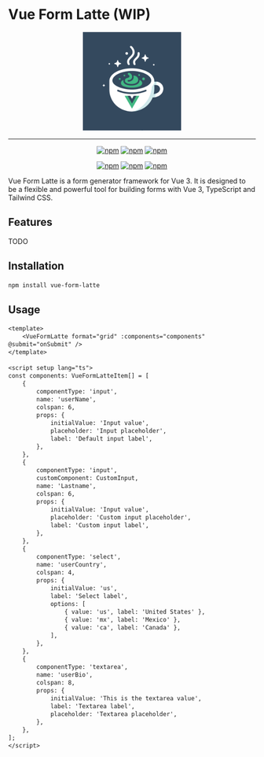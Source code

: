 # Vue Form Latte (WIP)

<div id="header" align="center">
<img src='public/logo-v2.png' width='200' />

<hr />

[![npm](https://img.shields.io/npm/v/vue-form-latte)](https://www.npmjs.com/package/vue-form-latte)
[![npm](https://img.shields.io/npm/dt/vue-form-latte)](https://www.npmjs.com/package/vue-form-latte)
[![npm](https://img.shields.io/npm/l/vue-form-latte)](https://www.npmjs.com/package/vue-form-latte)

[![npm](https://img.shields.io/badge/Tailwind_CSS-38B2AC?style=for-the-badge&logo=tailwind-css&logoColor=white)](https://www.npmjs.com/package/vue-form-latte)
[![npm](https://img.shields.io/badge/Vue.js-35495E?style=for-the-badge&logo=vue.js&logoColor=4FC08D)](https://www.npmjs.com/package/vue-form-latte)
[![npm](https://img.shields.io/badge/TypeScript-007ACC?style=for-the-badge&logo=typescript&logoColor=white)](https://www.npmjs.com/package/vue-form-latte)

</div>

Vue Form Latte is a form generator framework for Vue 3. It is designed to be a flexible and powerful tool for building forms with Vue 3, TypeScript and Tailwind CSS.

## Features

TODO

## Installation

```bash
npm install vue-form-latte
```

## Usage

```vue
<template>
	<VueFormLatte format="grid" :components="components" @submit="onSubmit" />
</template>

<script setup lang="ts">
const components: VueFormLatteItem[] = [
	{
		componentType: 'input',
		name: 'userName',
		colspan: 6,
		props: {
			initialValue: 'Input value',
			placeholder: 'Input placeholder',
			label: 'Default input label',
		},
	},
	{
		componentType: 'input',
		customComponent: CustomInput,
		name: 'Lastname',
		colspan: 6,
		props: {
			initialValue: 'Input value',
			placeholder: 'Custom input placeholder',
			label: 'Custom input label',
		},
	},
	{
		componentType: 'select',
		name: 'userCountry',
		colspan: 4,
		props: {
			initialValue: 'us',
			label: 'Select label',
			options: [
				{ value: 'us', label: 'United States' },
				{ value: 'mx', label: 'Mexico' },
				{ value: 'ca', label: 'Canada' },
			],
		},
	},
	{
		componentType: 'textarea',
		name: 'userBio',
		colspan: 8,
		props: {
			initialValue: 'This is the textarea value',
			label: 'Textarea label',
			placeholder: 'Textarea placeholder',
		},
	},
];
</script>
```
